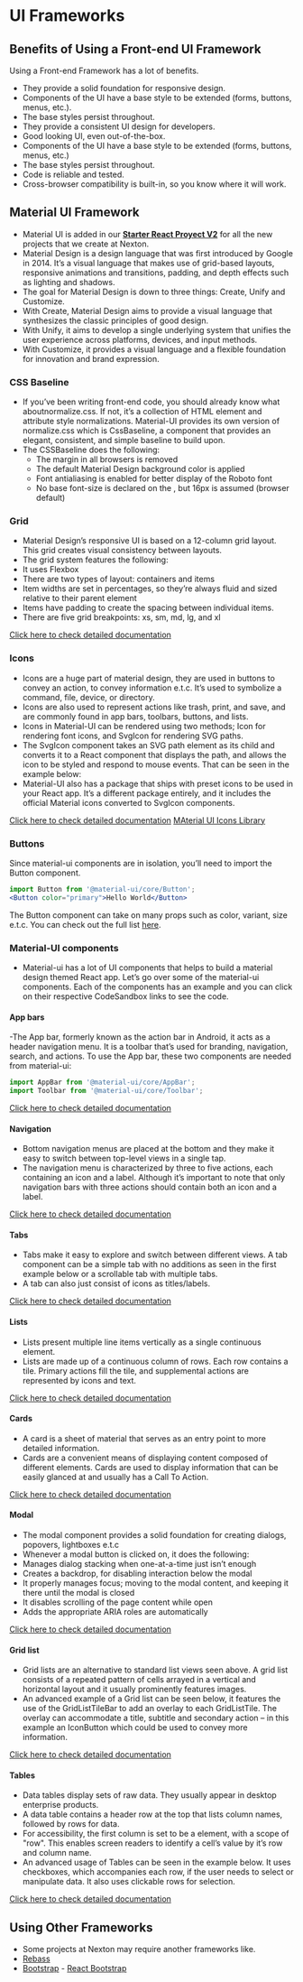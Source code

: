 # UI Frameworks

## Benefits of Using a Front-end UI Framework

Using a Front-end Framework has a lot of benefits.

* They provide a solid foundation for responsive design.
* Components of the UI have a base style to be extended \(forms, buttons, menus, etc.\).
* The base styles persist throughout.
* They provide a consistent UI design for developers.
* Good looking UI, even out-of-the-box.
* Components of the UI have a base style to be extended \(forms, buttons, menus, etc.\)
* The base styles persist throughout.
* Code is reliable and tested.
* Cross-browser compatibility is built-in, so you know where it will work.

## Material UI Framework

* Material UI is added in our [**Starter React Proyect V2**](https://github.com/nexton-labs/react-starter-v2) for all the new projects that we create at Nexton.
* Material Design is a design language that was first introduced by Google in 2014. It’s a visual language that makes use of grid-based layouts, responsive animations and transitions, padding, and depth effects such as lighting and shadows.
* The goal for Material Design is down to three things: Create, Unify and Customize.
* With Create, Material Design aims to provide a visual language that synthesizes the classic principles of good design.
* With Unify, it aims to develop a single underlying system that unifies the user experience across platforms, devices, and input methods.
* With Customize, it provides a visual language and a flexible foundation for innovation and brand expression.

### CSS Baseline

* If you’ve been writing front-end code, you should already know what aboutnormalize.css. If not, it’s a collection of HTML element and attribute style normalizations. Material-UI provides its own version of normalize.css which is CssBaseline, a component that provides an elegant, consistent, and simple baseline to build upon.
* The CSSBaseline does the following:
  * The margin in all browsers is removed
  * The default Material Design background color is applied
  * Font antialiasing is enabled for better display of the Roboto font
  * No base font-size is declared on the , but 16px is assumed \(browser default\)

### Grid

* Material Design’s responsive UI is based on a 12-column grid layout. This grid creates visual consistency between layouts.
* The grid system features the following:
* It uses Flexbox
* There are two types of layout: containers and items
* Item widths are set in percentages, so they’re always fluid and sized relative to their parent element
* Items have padding to create the spacing between individual items.
* There are five grid breakpoints: xs, sm, md, lg, and xl

[Click here to check detailed documentation](https://material-ui.com/components/grid/)

### Icons

* Icons are a huge part of material design, they are used in buttons to convey an action, to convey information e.t.c. It’s used to symbolize a command, file, device, or directory.
* Icons are also used to represent actions like trash, print, and save, and are commonly found in app bars, toolbars, buttons, and lists.
* Icons in Material-UI can be rendered using two methods; Icon for rendering font icons, and SvgIcon for rendering SVG paths.
* The SvgIcon component takes an SVG path element as its child and converts it to a React component that displays the path, and allows the icon to be styled and respond to mouse events. That can be seen in the example below:
* Material-UI also has a package that ships with preset icons to be used in your React app. It’s a different package entirely, and it includes the official Material icons converted to SvgIcon components.

[Click here to check detailed documentation](https://material-ui.com/components/icons/#icons) [MAterial UI Icons Library](https://material-ui.com/components/material-icons/#material-icons)

### Buttons

Since material-ui components are in isolation, you’ll need to import the Button component.

```jsx
import Button from '@material-ui/core/Button';
<Button color="primary">Hello World</Button>
```

The Button component can take on many props such as color, variant, size e.t.c. You can check out the full list [here](https://material-ui.com/api/button/).

### Material-UI components

* Material-ui has a lot of UI components that helps to build a material design themed React app. Let’s go over some of the material-ui components. Each of the components has an example and you can click on their respective CodeSandbox links to see the code.

#### App bars

-The App bar, formerly known as the action bar in Android, it acts as a header navigation menu. It is a toolbar that’s used for branding, navigation, search, and actions. To use the App bar, these two components are needed from material-ui:

```jsx
import AppBar from '@material-ui/core/AppBar';
import Toolbar from '@material-ui/core/Toolbar';
```

[Click here to check detailed documentation](https://material-ui.com/components/app-bar/)

#### Navigation

* Bottom navigation menus are placed at the bottom and they make it easy to switch between top-level views in a single tap.
* The navigation menu is characterized by three to five actions, each containing an icon and a label. Although it’s important to note that only navigation bars with three actions should contain both an icon and a label.

[Click here to check detailed documentation](https://material-ui.com/components/bottom-navigation/)

#### Tabs

* Tabs make it easy to explore and switch between different views. A tab component can be a simple tab with no additions as seen in the first example below or a scrollable tab with multiple tabs.
* A tab can also just consist of icons as titles/labels.

[Click here to check detailed documentation](https://material-ui.com/components/tabs/)

#### Lists

* Lists present multiple line items vertically as a single continuous element.
* Lists are made up of a continuous column of rows. Each row contains a tile. Primary actions fill the tile, and supplemental actions are represented by icons and text.

[Click here to check detailed documentation](https://material-ui.com/components/tabs/)

#### Cards

* A card is a sheet of material that serves as an entry point to more detailed information.
* Cards are a convenient means of displaying content composed of different elements. Cards are used to display information that can be easily glanced at and usually has a Call To Action.

[Click here to check detailed documentation](https://material-ui.com/components/cards/)

#### Modal

* The modal component provides a solid foundation for creating dialogs, popovers, lightboxes e.t.c
* Whenever a modal button is clicked on, it does the following:
* Manages dialog stacking when one-at-a-time just isn’t enough
* Creates a backdrop, for disabling interaction below the modal
* It properly manages focus; moving to the modal content, and keeping it there until the modal is closed
* It disables scrolling of the page content while open
* Adds the appropriate ARIA roles are automatically

[Click here to check detailed documentation](https://material-ui.com/components/modal/)

#### Grid list

* Grid lists are an alternative to standard list views seen above. A grid list consists of a repeated pattern of cells arrayed in a vertical and horizontal layout and it usually prominently features images.
* An advanced example of a Grid list can be seen below, it features the use of the GridListTileBar to add an overlay to each GridListTile. The overlay can accommodate a title, subtitle and secondary action – in this example an IconButton which could be used to convey more information.

[Click here to check detailed documentation](https://material-ui.com/components/grid-list/)

#### Tables

* Data tables display sets of raw data. They usually appear in desktop enterprise products.
* A data table contains a header row at the top that lists column names, followed by rows for data.
* For accessibility, the first column is set to be a  element, with a scope of "row". This enables screen readers to identify a cell’s value by it’s row and column name.
* An advanced usage of Tables can be seen in the example below. It uses checkboxes, which accompanies each row, if the user needs to select or manipulate data. It also uses clickable rows for selection.

[Click here to check detailed documentation](https://material-ui.com/components/tables/)

## Using Other Frameworks

* Some projects at Nexton may require another frameworks like.
* [Rebass](https://rebassjs.org)
* [Bootstrap](https://getbootstrap.com) - [React Bootstrap](https://react-bootstrap.github.io)

